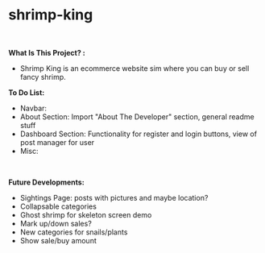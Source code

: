 # shrimp-king

<br>

**What Is This Project? :**

- Shrimp King is an ecommerce website sim where you can buy or sell fancy shrimp.



**To Do List:**

- Navbar:
- About Section: Import "About The Developer" section, general readme stuff
- Dashboard Section: Functionality for register and login buttons, view of post manager for user
- Misc:

<br>

**Future Developments:**

- Sightings Page: posts with pictures and maybe location?
- Collapsable categories
- Ghost shrimp for skeleton screen demo
- Mark up/down sales?
- New categories for snails/plants
- Show sale/buy amount

<br>
